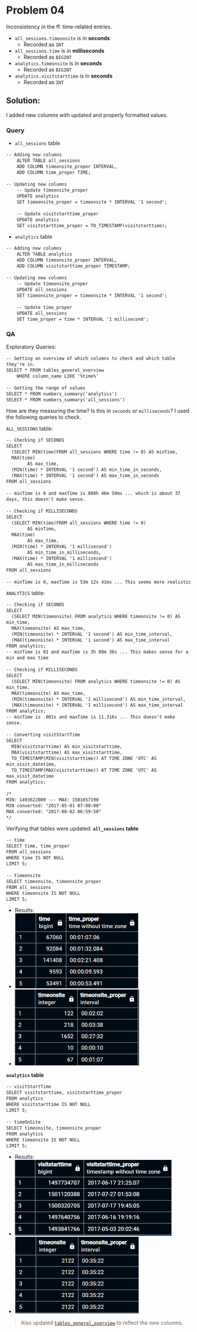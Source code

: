 # Problem 04
Inconsistency in the ff. time-related entries.

- `all_sessions.timeonsite` is in __seconds__
	- Recorded as `INT`
- `all_sessions.time` is in __milliseconds__
	- Recorded as `BIGINT`
- `analytics.timeonsite` is in __seconds__
	- Recorded as `BIGINT`
- `analytics.visitstarttime` is in __seconds__
	- Recorded as `INT`

## **Solution:**
I added new columns with updated and properly formatted values.

### Query
- `all_sessions` table
```
-- Adding new columns
	ALTER TABLE all_sessions
	ADD COLUMN timeonsite_proper INTERVAL,
	ADD COLUMN time_proper TIME;

-- Updating new columns
	-- Update timeonsite_proper
	UPDATE analytics
	SET timeonsite_proper = timeonsite * INTERVAL '1 second';
		
	-- Update visitstarttime_proper
	UPDATE analytics
	SET visitstarttime_proper = TO_TIMESTAMP(visitstarttime);
```

- `analytics` table
```
-- Adding new columns
	ALTER TABLE analytics
	ADD COLUMN timeonsite_proper INTERVAL,
	ADD COLUMN visitstarttime_proper TIMESTAMP;

-- Updating new columns
	-- Update timeonsite_proper
	UPDATE all_sessions
	SET timeonsite_proper = timeonsite * INTERVAL '1 second';
			
	-- Update time_proper
	UPDATE all_sessions
	SET time_proper = time * INTERVAL '1 millisecond';
```

### QA
Exploratory Queries:
```
-- Getting an overview of which columns to check and which table they're in.
SELECT * FROM tables_general_overview
	WHERE column_name LIKE '%time%'

-- Getting the range of values
SELECT * FROM numbers_summary('analytics')
SELECT * FROM numbers_summary('all_sessions')
```

How are they measuring the time? Is this in `seconds` or `milliseconds`? I used the following queries to check.

`ALL_SESSIONS` table:
```
-- Checking if SECONDS
SELECT
  (SELECT MIN(time)FROM all_sessions WHERE time != 0) AS minTime,
  MAX(time)
		AS max_time,
  (MIN(time) * INTERVAL '1 second') AS min_time_in_seconds,
  (MAX(time) * INTERVAL '1 second') AS max_time_in_seconds
FROM all_sessions

-- minTime is 0 and maxTime is 888h 46m 50ms ... which is about 37 days, this doesn't make sense.

-- Checking if MILLISECONDS
SELECT
  (SELECT MIN(time)FROM all_sessions WHERE time != 0)
		AS minTime,
  MAX(time)
		AS max_time,
  (MIN(time) * INTERVAL '1 millisecond')
		AS min_time_in_milliseconds,
  (MAX(time) * INTERVAL '1 millisecond')
		AS max_time_in_milliseconds
FROM all_sessions

-- minTime is 0, maxTime is 53m 12s 41ms ... This seems more realistic
```
`ANALYTICS` table:
```
-- Checking if SECONDS
SELECT
  (SELECT MIN(timeonsite) FROM analytics WHERE timeonsite != 0) AS min_time,
  MAX(timeonsite) AS max_time,
  (MIN(timeonsite) * INTERVAL '1 second') AS min_time_interval,
  (MAX(timeonsite) * INTERVAL '1 second') AS max_time_interval
FROM analytics;
-- minTime is 01 and maxTime is 3h 08m 36s ... This makes sense for a min and max time

-- Checking if MILLISECONDS
SELECT
  (SELECT MIN(timeonsite) FROM analytics WHERE timeonsite != 0) AS min_time,
  MAX(timeonsite) AS max_time,
  (MIN(timeonsite) * INTERVAL '1 millisecond') AS min_time_interval,
  (MAX(timeonsite) * INTERVAL '1 millisecond') AS max_time_interval
FROM analytics;
-- minTime is .001s and maxTime is 11.316s ... This doesn't make sense.

-- Converting visitStartTime
SELECT
  MIN(visitstarttime) AS min_visitstarttime,
  MAX(visitstarttime) AS max_visitstarttime,
  TO_TIMESTAMP(MIN(visitstarttime)) AT TIME ZONE 'UTC' AS min_visit_datetime,
  TO_TIMESTAMP(MAX(visitstarttime)) AT TIME ZONE 'UTC' AS max_visit_datetime
FROM analytics;

/*
MIN: 1493622000 --- MAX: 1501657190
MIN converted: "2017-05-01 07:00:00"
MAX converted: "2017-08-02 06:59:50"
*/
```

Verifying that tables were updated:
**`all_sessions` table**
```
-- time
SELECT time, time_proper
FROM all_sessions
WHERE time IS NOT NULL
LIMIT 5;

-- timeonsite
SELECT timeonsite, timeonsite_proper
FROM all_sessions
WHERE timeonsite IS NOT NULL
LIMIT 5;
```
- Results:
- ![time](../img/time_als.png)
- ![timeonsite](../img/timeonsite_als.png)

**`analytics` table**
```
-- visitStartTime
SELECT visitstarttime, visitstarttime_proper
FROM analytics
WHERE visitstarttime IS NOT NULL
LIMIT 5;

-- timeOnSite
SELECT timeonsite, timeonsite_proper
FROM analytics
WHERE timeonsite IS NOT NULL
LIMIT 5;
```
- Results:
- ![visitstarttime](../img/visitstarttime_an.png)
- ![timeonsite](../img/timeonsite_an.png)


> Also updated [`tables_general_overview`](../tables_analysis/overview_of_each_column/_tables_general_overview.csv)  to reflect the new columns.